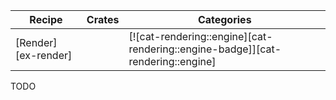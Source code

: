 | Recipe | Crates | Categories |
|--------|--------|------------|
| [Render][ex-render] |  | [![cat-rendering::engine][cat-rendering::engine-badge]][cat-rendering::engine] |

<div class="hidden">
TODO
</div>
